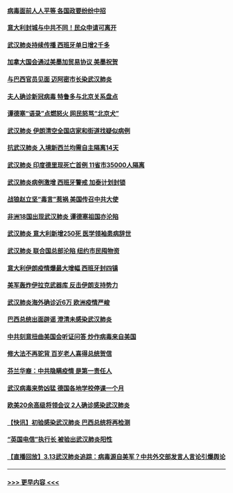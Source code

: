 #### [病毒面前人人平等 各国政要纷纷中招](../pages/prog202/a102799720.md?t=03150531) 
#### [意大利封城与中共不同！民众申请可离开](../pages/prog202/a102799706.md?t=03150531) 
#### [武汉肺炎持续传播 西班牙单日增2千多](../pages/prog202/a102799649.md?t=03150531) 
#### [加拿大国会通过美墨加贸易协议  美墨祝贺](../pages/prog202/a102799636.md?t=03150531) 
#### [与巴西官员见面 迈阿密市长染武汉肺炎](../pages/prog202/a102799484.md?t=03150531) 
#### [夫人确诊新冠病毒 特鲁多与北京关系盘点](../pages/prog202/a102799474.md?t=03150531) 
#### [谭德塞“语录”点燃怒火 网民怒骂“北京犬”](../pages/prog202/a102799480.md?t=03150531) 
#### [武汉肺炎 伊朗清空全国店家和街道找疑似病例](../pages/prog202/a102799451.md?t=03150531) 
#### [抗武汉肺炎 入境新西兰均需自主隔离14天](../pages/prog202/a102799406.md?t=03150531) 
#### [武汉肺炎 印度德里现死亡首例 11省市35000人隔离](../pages/prog202/a102799379.md?t=03150531) 
#### [武汉肺炎病例激增 西班牙警戒 加泰计划封锁](../pages/prog202/a102799338.md?t=03150531) 
#### [战狼赵立坚“毒言”惹祸 美国传召中共大使](../pages/prog202/a102799314.md?t=03150531) 
#### [非洲18国出现武汉肺炎 谭德塞祖国亦沦陷](../pages/prog202/a102799302.md?t=03150531) 
#### [武汉肺炎 意大利新增250死 医学领袖患病辞世](../pages/prog202/a102799253.md?t=03150531) 
#### [武汉肺炎 联合国总部沦陷 纽约市民囤物资](../pages/prog202/a102799239.md?t=03150531) 
#### [意大利伊朗疫情爆最大增幅 西班牙封四镇](../pages/prog202/a102798969.md?t=03150531) 
#### [美军轰炸伊拉克武器库 反击伊朗支持势力](../pages/prog202/a102799127.md?t=03150531) 
#### [武汉肺炎海外确诊近6万 欧洲疫情严峻](../pages/prog202/a102799147.md?t=03150531) 
#### [巴西总统出面辟谣  澄清未感染武汉肺炎](../pages/prog202/a102799066.md?t=03150531) 
#### [中共刻意扭曲美国会听证问答 炒作病毒来自美国](../pages/prog202/a102799022.md?t=03150531) 
#### [修大法不再驼背 百岁老人喜得总统贺信](../pages/prog202/a102799026.md?t=03150531) 
#### [芬兰华裔：中共隐瞒疫情 是第一责任人](../pages/prog202/a102798951.md?t=03150531) 
#### [武汉病毒来势凶猛 德国各地学校停课一个月](../pages/prog202/a102798978.md?t=03150531) 
#### [欧美20余高级将领会议 2人确诊感染武汉肺炎](../pages/prog202/a102798930.md?t=03150531) 
#### [【快讯】初验感染武汉肺炎 巴西总统将再检测](../pages/prog202/a102798917.md?t=03150531) 
#### [“英国电信”执行长 被验出武汉肺炎阳性](../pages/prog202/a102798904.md?t=03150531) 
#### [【直播回放】3.13武汉肺炎追踪：病毒源自美军？中共外交部发言人言论引爆舆论](../pages/prog202/a102798842.md?t=03150531) 

----
#### [ >>> 更早内容 <<< ](../indexes/prog202-earlier.md)
